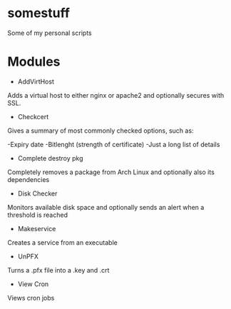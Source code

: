 # somestuff
Some of my personal scripts

# Modules

* AddVirtHost

Adds a virtual host to either nginx or apache2 and optionally secures with SSL.

* Checkcert

Gives a summary of most commonly checked options, such as:

-Expiry date 
-Bitlenght (strength of certificate)
-Just a long list of details

* Complete destroy pkg

Completely removes a package from Arch Linux and optionally also its dependencies

* Disk Checker

Monitors available disk space and optionally sends an alert when a threshold is reached

* Makeservice

Creates a service from an executable

* UnPFX

Turns a .pfx file into a .key and .crt

* View Cron

Views cron jobs
